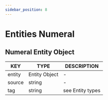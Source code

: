 ```yaml
---
sidebar_position: 8
---
```


# Entities Numeral

## Numeral Entity Object

| KEY    	| TYPE          	| DESCRIPTION      	|
|--------	|---------------	|------------------	|
| entity 	| Entity Object 	| -                	|
| source 	| string        	| -                	|
| tag    	| string        	| see Entity types 	|